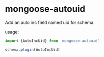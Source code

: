 # mongoose-autouid

Add an auto inc field named uid for schema.

usage:

```typescript
import {AutoIncUid} from 'mongoose-autouid'

schema.plugin(AutoIncUid)
```
